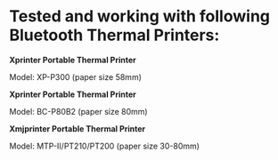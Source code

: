 # Tested and working with following Bluetooth Thermal Printers:

**Xprinter Portable Thermal Printer**
  
  Model: XP-P300 (paper size 58mm)

**Xprinter Portable Thermal Printer**

  Model: BC-P80B2 (paper size 80mm)

**Xmjprinter Portable Thermal Printer**

  Model: MTP-II/PT210/PT200 (paper size 30-80mm)
